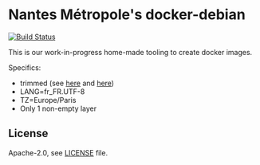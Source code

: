Nantes Métropole's docker-debian
================================

[![Build Status](https://travis-ci.org/nantesmetropole/docker-debian.svg?branch=master)](https://travis-ci.org/nantesmetropole/docker-debian)

This is our work-in-progress home-made tooling to create docker images.

Specifics:
- trimmed (see [here](templates/etc/dpkg/dpkg.cfg.d/01_save-space) and [here](templates/post-debootstrap.sh))
- LANG=fr_FR.UTF-8
- TZ=Europe/Paris
- Only 1 non-empty layer

License
-------

Apache-2.0, see [LICENSE](LICENSE) file.
